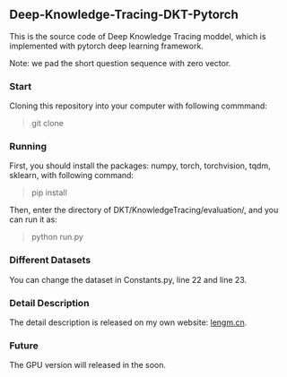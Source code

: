## Deep-Knowledge-Tracing-DKT-Pytorch
This is the source code of Deep Knowledge Tracing moddel, which is implemented with pytorch deep learning framework. 

Note: we pad the short question sequence with zero vector. 

### Start
Cloning this repository into your computer with following commmand:
> git clone
### Running
First, you should install the packages: numpy, torch, torchvision, tqdm, sklearn, with following command:
> pip install 

Then, enter the directory of DKT/KnowledgeTracing/evaluation/, and you can run it as:
> python run.py

### Different Datasets
You can change the dataset in Constants.py, line 22 and line 23.

### Detail Description
The detail description is released on my own website: [lengm.cn]([https://chsong.live/20201124_DKT-Pytorch/index.html](https://lengm.cn/post/20201124_dkt-pytorch/)).

### Future
The GPU version will released in the soon.




